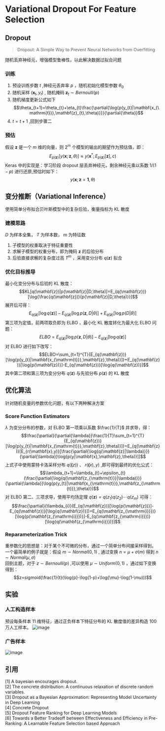 # Variational Dropout For Feature Selection
## Dropout
> Dropout: A Simple Way to Prevent Neural Networks from Overfitting

随机丢弃神经元，增强模型鲁棒性，以此解决数据过拟合问题
### 训练
1. 预设训练步数 $t$ ,神经元丢弃率 $p$ ，随机初始化模型参数 $\theta_{0}$ 
2. 随机采样 $(\mathbf{x_{\mathrm{t}}},y_{t})$ , 随机掩码 $\mathbf{z}_{t}\sim{Bernoulli(p)}$
3. 随机梯度更新公式如下  
   $$\theta_{t+1}=\theta_{t}+\eta_{t}\frac{\partial{\log{p(y_{t}|\mathbf{x_{\mathrm{t}}},\mathbf{z}_{t},\theta)}}}{\partial{\theta}}$$
4. $t=t+1$ ,回到步骤二
### 预估
假设 $\mathbf{z}$ 是一个 $m$ 维的向量，则 $2^{m}$ 个模型的输出的期望作为预估值，即：  
$$E_{p(\mathbf{z})}[y(\mathbf{x};\mathbf{z},\theta)]\approx{y(\mathbf{x}^*;E_{p(\mathbf{z})}[\mathbf{z}],c)}$$
Keras 中的实现是：学习阶段 dropout 层丢弃神经元，剩余神经元乘以系数 $1/(1-p)$ 进行还原,预估时如下：  
$$y(\mathbf{x};\mathbf{z}=\mathbf{1},\theta)$$
## 变分推断（Variational Inference）
使用简单分布拟合贝叶斯模型中的复杂后验，衡量指标为 KL 散度
### 建模思路
$D$ 为样本全集， $T$ 为样本数， $m$ 为特征数
1. 子模型的权重取决于特征重要性
2. 求解子模型的权重分布，即为掩码 $\mathbf{z}$ 的后验分布
3. 后验直接求解的复杂度过高 $T^m$ ，采用变分分布 $q(\mathbf{z})$ 拟合
### 优化目标推导
最小化变分分布与后验的 KL 散度：
$$KL[q(\mathbf{z})|p(\mathbf{z}|D,\theta)]=E_{q(\mathbf{z})}[\log{\frac{q(\mathbf{z})}{p(\mathbf{z}|D,\theta)}}]$$
展开后可得：
$$E_{q(\mathbf{z})}[\log{q(\mathbf{z})}]-E_{q(\mathbf{z})}[\log{p(\mathbf{z},D|\theta)}]+E_{q(\mathbf{z})}[\log{p(D|\theta)}]$$
第三项为定值，前两项取负即为 ELBO ，最小化 KL 散度转化为最大化 ELBO 问题：
$$ELBO=E_{q(\mathbf{z})}[\log{p(\mathbf{z},D|\theta)}]-E_{q(\mathbf{z})}[\log{q(\mathbf{z})}]$$
对 ELBO 进行如下改写：
$$ELBO=\sum_{t=1}^{T}{E_{q(\mathbf{z})}[\log{p(y_{t}|\mathbf{x_{\mathrm{t}}},\mathbf{z},\theta)}]}+E_{q(\mathbf{z})}[\log{p(\mathbf{z})}]-E_{q(\mathbf{z})}[\log{q(\mathbf{z})}]$$
其中第二项和第三项为变分分布 $q(\mathbf{z})$ 与先验分布 $p(\mathbf{z})$ 的 KL 散度
## 优化算法
针对随机变量的参数优化问题，有以下两种解决方案
### Score Function Estimators
$\lambda$ 为变分分布的参数，对 ELBO 第一项乘以系数 $\frac{1}{T}$ 并求导，得：
$$\frac{\partial}{\partial{\lambda}}\frac{1}{T}\sum_{t=1}^{T}{E_{q(\mathbf{z})}[\log{p(y_{t}|\mathbf{x_{\mathrm{t}}},\mathbf{z},\theta)}]}=E_{q(\mathbf{z})}[E_{r(\mathbf{x},y)}[\frac{\partial{\log{q(\mathbf{z}|\lambda)}}}{\partial{\lambda}}\log{p(y|\mathbf{x},\mathbf{z},\theta)}]]$$
上式子中使用蒙特卡洛采样分布 $q(\mathbf(z))$ 、 $r(\mathbf(x),y)$ ,即可得到最终的优化公式：
$$\lambda_{t+1}=\lambda_{t}+\epsilon_{t}(\frac{\partial{\log{q(\mathbf{z_{\mathrm{t}}}|\lambda)}}}{\partial{\lambda}}\log{p(y_{t}|\mathbf{x_{\mathrm{t}}},\mathbf{z_{\mathrm{t}}},\theta)})$$
对 ELBO 第二、三项求导，使用平均场定理 $q(\mathbf{z})=q(z_{1})q(z_{2})\cdots q(z_{m})$ 可得：
$$\frac{\partial}{\lambda_{i}}(E_{q(\mathbf{z})}[\log{p(\mathbf{z})}]-E_{q(\mathbf{z})}[\log{q(\mathbf{z})}])=E_{q(\mathbf{z_{\mathrm{i}}})}[\log{p(\mathbf{z_{\mathrm{i}}})}]-E_{q(\mathbf{z_{\mathrm{i}}})}[\log{q(\mathbf{z_{\mathrm{i}}})}]$$
### Reparameterization Trick
重参数化的思想是：对于某个不可微的分布，通过一个简单分布间接采样得到。  
一个最简单的例子就是：假设 $m\sim Normal(0,1)$ , 通过变换 $n=\mu+\sigma(m)$ 得到 $n\sim Normal(\mu,\sigma)$  
回到主题，对于 $z\sim{Bernoulli(p)}$ ,可以使用 $\mu\sim Uniform(0,1)$ ，通过如下变换得到：
$$z=sigmoid(\frac{1}{t}(\log{p}-\log(1-p)+\log{\mu}-\log(1-\mu)))$$
## 实验
### 人工构造样本
 预设每条样本 11 维特征，通过正负样本下特征分布的 KL 散度值的差异构造 100 万人工样本。
 ![image](https://github.com/Lyaction/tensorflow_code_analyzer/assets/26648634/874011b7-70e8-4900-9891-077d1a3095b2)
### 广告样本
![image](https://github.com/Lyaction/tensorflow_code_analyzer/assets/26648634/7b4bbc60-aae6-416c-a0a4-3f31e140cc53)

## 引用
[1] A bayesian encourages dropout.  
[2] The concrete distribution: A continuous relaxation of discrete random variables.   
[3] Dropout as a Bayesian Approximation: Representing Model Uncertainty in Deep Learning  
[4] Concrete Dropout  
[5] Dropout Feature Ranking for Deep Learning Models  
[6] Towards a Better Tradeoff between Effectiveness and Efficiency in Pre-Ranking: A Learnable Feature Selection based Approach  
